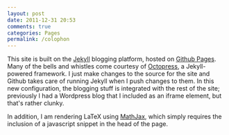 ```yaml
---
layout: post
date: 2011-12-31 20:53
comments: true
categories: Pages
permalink: /colophon
---
```


This site is built on the [Jekyll](http://jekyllrb.com) blogging platform, hosted on [Github Pages](http://pages.github.com).  Many of the bells and whistles come courtesy of [Octopress](http://octopress.org), a Jekyll-powered framework.  I just make changes to the source for the site and Github takes care of running Jekyll when I push changes to them.  In this new configuration, the blogging stuff is integrated with the rest of the site; previously I had a Wordpress blog that I included as an iframe element, but that's rather clunky.

In addition, I am rendering LaTeX using [MathJax](http://www.mathjax.org/), which simply requires the inclusion of a javascript snippet in the head of the page.
